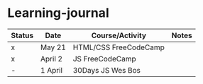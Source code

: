 # Learning-journal

Status |Date |Course/Activity|Notes
-------|-----|---------------|-----
    x  |May 21|HTML/CSS FreeCodeCamp| 
   x   |April 2|JS FreeCodeCamp|
-      |1 April|30Days JS Wes Bos|
       
